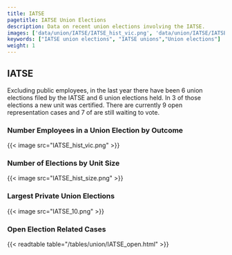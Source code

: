 ```yaml
---
title: IATSE
pagetitle: IATSE Union Elections
description: Data on recent union elections involving the IATSE.
images: ['data/union/IATSE/IATSE_hist_vic.png', 'data/union/IATSE/IATSE_hist_size.png', 'data/union/IATSE/IATSE_10.png']
keywords: ["IATSE union elections", "IATSE unions","Union elections"]
weight: 1
---
```

##  IATSE

Excluding public employees, in the last year there have been 6 union elections filed by the IATSE and 6 union elections held. In 3 of those elections a new unit was certified. There are currently 9 open representation cases and 7 of are still waiting to vote.

### Number Employees in a Union Election by Outcome
{{< image src="IATSE_hist_vic.png" >}}

### Number of Elections by Unit Size
{{< image src="IATSE_hist_size.png" >}}

### Largest Private Union Elections
{{< image src="IATSE_10.png" >}}

### Open Election Related Cases
{{< readtable table="/tables/union/IATSE_open.html" >}}

